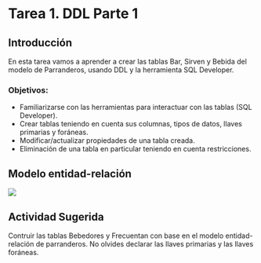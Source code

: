# Tarea 1. DDL Parte 1

## Introducción
En esta tarea vamos a aprender a crear las tablas Bar, Sirven y Bebida del modelo de Parranderos, usando DDL y la herramienta SQL Developer.

### Objetivos:
- Familiarizarse con las herramientas para interactuar con las tablas (SQL Developer). 
- Crear tablas teniendo en cuenta sus columnas, tipos de datos, llaves primarias y foráneas. 
- Modificar/actualizar propiedades de una tabla creada. 
- Eliminación de una tabla en particular teniendo en cuenta restricciones. 

## Modelo entidad-relación
![](https://raw.githubusercontent.com/DISC-isis2304-ST/Introduccion-a-SQL/a584a09b5dd85b139fa699dd5083ff9e6f326897/modelos/e_relacion.svg)

## Actividad Sugerida
Contruir las tablas Bebedores y Frecuentan con base en el modelo entidad-relación de parranderos. No olvides declarar las llaves primarias y las llaves foráneas. 
